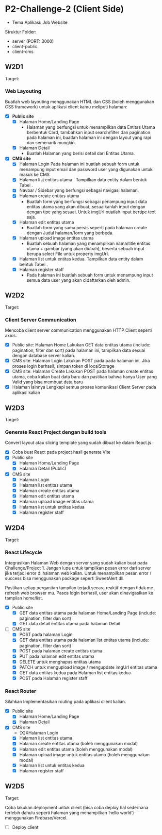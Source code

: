 # P2-Challenge-2 (Client Side)

- Tema Aplikasi: Job Website

Struktur Folder:

- server (PORT: 3000)
- client-public
- client-cms

## **W2D1**

Target:

### **Web Layouting**

Buatlah web layouting menggunakan HTML dan CSS (boleh menggunakan CSS framework) untuk aplikasi client kamu meliputi halaman:

- [X] **Public site**
  - [X] Halaman Home/Landing Page
    - Halaman yang berfungsi untuk menampilkan data Entitas Utama berbentuk Card, tambahkan input search/filter dan pagination pada halaman ini, buatlah halaman ini dengan layout yang rapi dan semenarik mungkin.
  - [X] Halaman Detail
    - Buatlah Halaman yang berisi detail dari Entitas Utama.

- [X] **CMS site**
  - [X] Halaman Login
    Pada halaman ini buatlah sebuah form untuk menampung input email dan password user yang digunakan untuk masuk ke CMS
  - [X] Halaman list entitas utama . Tampilkan data entity dalam bentuk Tabel .
  - [X] Navbar / Sidebar yang berfungsi sebagai navigasi halaman.
  - [X] Halaman create entitas utama
    - Buatlah form yang berfungsi sebagai penampung input data entitas utama yang akan dibuat, sesuaikanlah input dengan dengan tipe yang sesuai. Untuk imgUrl buatlah input bertipe text saja.
  - [X] Halaman edit entitas utama
    - Buatlah form yang sama persis seperti pada halaman create dengan Judul halaman/form yang berbeda.
  - [X] Halaman upload image entitas utama
    - Buatlah sebuah halaman yang menampilkan nama/title entitas utama + gambar (yang akan diubah), beserta sebuah input berupa select File untuk property imgUrl.
  - [X] Halaman list untuk entitas kedua. Tampilkan data entity dalam bentuk Tabel .
  - [X] Halaman register staff
    - Pada halaman ini buatlah sebuah form untuk menampung input semua data user yang akan didaftarkan oleh admin.

## **W2D2**

Target:

### **Client Server Communication**

Mencoba client server communication menggunakan HTTP Client seperti axios.

- [X]  Public site: Halaman Home
Lakukan GET data entitas utama (include: pagination, filter dan sort) pada halaman ini, tampilkan data sesuai dengan database server kalian.
- [X]  CMS site: Halaman Login
Lakukan POST pada pada halaman ini, Jika proses login berhasil, simpan token di localStorage
- [X]  CMS site: Halaman Create
Lakukan POST pada halaman create entitas utama, coba kalian buat data baru dan pastikan bahwa hanya User yang Valid yang bisa membuat data baru
- [X]  Halaman lainnya
Lengkapi semua proses komunikasi Client Server pada aplikasi kalian

## **W2D3**

Target:

### **Generate React Project dengan build tools**

Convert layout atau slicing template yang sudah dibuat ke dalam React.js :

- [X] Coba buat React pada project hasil generate Vite
- [X] Public site
  - [X] Halaman Home/Landing Page
  - [X] Halaman Detail (Public)

- [X] CMS site
  - [X] Halaman Login
  - [X] Halaman list entitas utama
  - [X] Halaman create entitas utama
  - [X] Halaman edit entitas utama
  - [X] Halaman upload image entitas utama
  - [X] Halaman list untuk entitas kedua
  - [X] Halaman register staff

## **W2D4**

Target:

### React Lifecycle

Integrasikan Halaman Web dengan server yang sudah kalian buat pada Challenge/Project 1. Jangan lupa untuk tampilkan pesan error dari server jika terjadi error di halaman web kalian. Untuk menampilkan pesan error / success bisa menggunakan package seperti SweetAlert dll.

Pastikan setiap pergantian tampilan terjadi secara reaktif dengan tidak me-refresh web browser mu. Pasca login berhasil, user akan dinavigasikan ke tampilan home/list.

- [X] Public site
  - [X] GET data entitas utama pada halaman Home/Landing Page (include: pagination, filter dan sort)
  - [X] GET data detail entitas utama pada halaman Detail

- [ ] CMS site
  - [X] POST pada halaman Login
  - [X] GET data entitas utama pada halaman list entitas utama (include: pagination, filter dan sort)
  - [X] POST pada halaman create entitas utama
  - [X] PUT pada halaman edit entitas utama
  - [X] DELETE untuk menghapus entitas utama
  - [X] PATCH untuk mengupload image / mengupdate imgUrl entitas utama
  - [X] GET data entitas kedua pada Halaman list entitas kedua
  - [X] POST pada Halaman register staff

### React Router

Silahkan Implementasikan routing pada aplikasi client kalian.

- [X] Public site
  - [X] Halaman Home/Landing Page
  - [X] Halaman Detail
- [X] CMS site
  - [X]XHalaman Login
  - [X] Halaman list entitas utama
  - [X] Halaman create entitas utama (boleh menggunakan modal)
  - [X] Halaman edit entitas utama (boleh menggunakan modal)
  - [X] Halaman upload image untuk entitas utama (boleh menggunakan modal)
  - [X] Halaman list untuk entitas kedua
  - [X] Halaman register staff

## **W2D5**

Target:

Coba lakukan deployment untuk client (bisa coba deploy hal sederhana terlebih dahulu seperti halaman yang menampilkan ‘hello world’) menggunakan Firebase/Vercel.

- [ ] Deploy client
